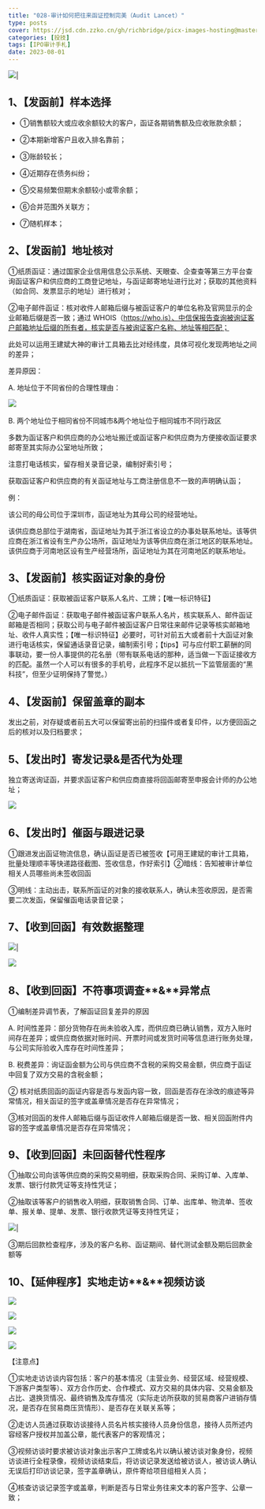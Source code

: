 ```yaml
---
title: "028-审计如何把往来函证控制完美（Audit Lancet）"
type: posts
cover: https://jsd.cdn.zzko.cn/gh/richbridge/picx-images-hosting@master/thumbnail/audit.avif
categories: [投技]
tags: [IPO审计手札]
date: 2023-08-01
---
```

![](https://img.richfan.site/ibank/IPO审计札记/028-审计如何把往来函证控制完美_1.webp)|

## 1、【发函前】样本选择

- ①销售额较大或应收余额较大的客户，函证各期销售额及应收账款余额；

- ②本期新增客户且收入排名靠前；

- ③账龄较长；

- ④近期存在债务纠纷；

- ⑤交易频繁但期末余额较小或零余额；

- ⑥合并范围外关联方；

- ⑦随机样本；

## 2、【发函前】地址核对

①纸质函证：通过国家企业信用信息公示系统、天眼查、企查查等第三方平台查询函证客户和供应商的工商登记地址，与函证邮寄地址进行比对；获取的其他资料（如合同、发票显示的地址）进行核对；

②电子邮件函证：核对收件人邮箱后缀与被函证客户的单位名称及官网显示的企业邮箱后缀是否一致；通过 WHOIS（https://who.is）、中信保报告查询被询证客户邮箱地址后缀的所有者，核实是否与被询证客户名称、地址等相匹配；

此处可以运用王建斌大神的审计工具箱去比对经纬度，具体可视化发现两地址之间的差异；

差异原因：

A. 地址位于不同省份的合理性理由：

![](https://img.richfan.site/ibank/IPO审计札记/028-审计如何把往来函证控制完美_2.webp) 

B. 两个地址位于相同省份不同城市&两个地址位于相同城市不同行政区

多数为函证客户和供应商的办公地址搬迁或函证客户和供应商为方便接收函证要求邮寄至其实际办公室地址所致；

注意打电话核实，留存相关录音记录，编制好索引号；

获取函证客户和供应商的有关函证地址与工商注册信息不一致的声明确认函；

例：

该公司的母公司位于深圳市，函证地址为其母公司的经营地址。

该供应商总部位于湖南省，函证地址为其于浙江省设立的办事处联系地址。该等供应商在浙江省设有生产办公场所，函证地址为该等供应商在浙江地区的联系地址。该供应商于河南地区设有生产经营场所，函证地址为其在河南地区的联系地址。

## 3、【发函前】核实函证对象的身份

①纸质函证：获取被函证客户联系人名片、工牌；【唯一标识特征】

②电子邮件函证：获取电子邮件被函证客户联系人名片，核实联系人、邮件函证邮箱是否相同；获取公司与电子邮件被函证客户日常往来邮件记录等核实邮箱地址、收件人真实性；【唯一标识特征】必要时，可针对前五大或者前十大函证对象进行电话核实，保留通话录音记录，编制索引号；【tips】可与应付职工薪酬的同事联动，要一份人事提供的花名册（带有联系电话的那种，适当做一下函证接收方的匹配。虽然一个人可以有很多的手机号，此程序不足以抵抗一下监管层面的“黑科技”，但至少证明保持了警觉。）

## 4、【发函前】保留盖章的副本

发出之前，对存疑或者前五大可以保留寄出前的扫描件或者复印件，以方便回函之后的核对以及归档要求；

## 5、【发出时】寄发记录&是否代为处理

独立寄送询证函，并要求函证客户和供应商直接将回函邮寄至申报会计师的办公地址；

  

![](https://img.richfan.site/ibank/IPO审计札记/028-审计如何把往来函证控制完美_3.webp) 

## 6、【发出时】催函与跟进记录

①跟进发出函证物流信息，确认函证是否已被签收【可用王建斌的审计工具箱，批量处理顺丰等快递路径截图、签收信息，作好索引】②暗线：告知被审计单位相关人员哪些尚未签收回函

③明线：主动出击，联系所函证的对象的接收联系人，确认未签收原因，是否需要二次发函，保留催函电话录音记录；

## 7、【收到回函】有效数据整理

![](https://img.richfan.site/ibank/IPO审计札记/028-审计如何把往来函证控制完美_4.webp)|

![](https://img.richfan.site/ibank/IPO审计札记/028-审计如何把往来函证控制完美_5.webp) 

## 8、【收到回函】不符事项调查**&**异常点

①编制差异调节表，了解函证回复差异的原因

A. 时间性差异：部分货物存在尚未验收入库，而供应商已确认销售，双方入账时间存在差异；或供应商依据对账时间、开票时间或发货时间等信息进行账务处理，与公司实际验收入库存在时间性差异；

B. 税费差异：询证函金额为公司与供应商不含税的采购交易金额，供应商于函证中回复了双方交易的含税金额；

② 核对纸质回函的函证内容是否与发函内容一致，回函是否存在涂改的痕迹等异常情况，相关函证的签字或盖章情况是否存在异常情况；

③核对回函的发件人邮箱后缀与函证收件人邮箱后缀是否一致、相关回函附件内容的签字或盖章情况是否存在异常情况；

## 9、【收到回函】未回函替代性程序

①抽取公司向该等供应商的采购交易明细，获取采购合同、采购订单、入库单、发票、银行付款凭证等支持性凭证；

②抽取该等客户的销售收入明细，获取销售合同、订单、出库单、物流单、签收单、报关单、提单、发票、银行收款凭证等支持性凭证；

![](https://img.richfan.site/ibank/IPO审计札记/028-审计如何把往来函证控制完美_6.webp)|

③期后回款检查程序，涉及的客户名称、函证期间、替代测试金额及期后回款金额等

## 10、【延伸程序】实地走访**&**视频访谈

![](https://img.richfan.site/ibank/IPO审计札记/028-审计如何把往来函证控制完美_7.webp)

![](https://img.richfan.site/ibank/IPO审计札记/028-审计如何把往来函证控制完美_8.webp)

![](https://img.richfan.site/ibank/IPO审计札记/028-审计如何把往来函证控制完美_9.webp)

![](https://img.richfan.site/ibank/IPO审计札记/028-审计如何把往来函证控制完美_10.webp)

【注意点】

①实地走访访谈内容包括：客户的基本情况（主营业务、经营区域、经营规模、下游客户类型等）、双方合作历史、合作模式、双方交易的具体内容、交易金额及占比、退换货情况、最终销售及库存情况（实际走访所获取的贸易商客户进销存情况，是否存在贸易商压货情形）、是否存在关联关系等；

②走访人员通过获取访谈接待人员名片核实接待人员身份信息，接待人员所述内容经客户授权并加盖公章，能代表客户的客观情况；

③视频访谈时要求被访谈对象出示客户工牌或名片以确认被访谈对象身份，视频访谈进行全程录像，视频访谈结束后，将访谈记录发送给被访谈人，被访谈人确认无误后打印访谈记录，签字盖章确认，原件寄给项目组相关人员；

④核查访谈记录签字或盖章，判断是否与日常业务往来文本的客户签字、公章一致；